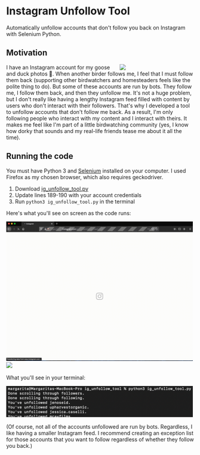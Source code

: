 # Instagram Unfollow Tool
Automatically unfollow accounts that don't follow you back on Instagram with Selenium Python.

## Motivation
<img src="media/fluffy_geese.gif" align="right" width = 200>I have an Instagram account for my goose and duck photos 🦆. When another birder follows me, I feel that I must follow them back (supporting other birdwatchers and homesteaders feels like the polite thing to do). But some of these accounts are run by bots. They follow me, I follow them back, and then they unfollow me. It's not a huge problem, but I don't really like having a lengthy Instagram feed filled with content by users who don't interact with their followers. That's why I developed a tool to unfollow accounts that don't follow me back. As a result, I'm only following people who interact with my content and I interact with theirs. It makes me feel like I'm part of a little birdwatching community (yes, I know how dorky that sounds and my real-life friends tease me about it all the time).

## Running the code
You must have Python 3 and [Selenium](https://selenium-python.readthedocs.io) installed on your computer. I used Firefox as my chosen browser, which also requires geckodriver.

1) Download [ig_unfollow_tool.py](ig_unfollow_tool.py)
2) Update lines 189-190 with your account credentials 
3) Run ```python3 ig_unfollow_tool.py``` in the terminal

Here's what you'll see on screen as the code runs:

<img src="media/login_and_get_followers.gif" width = 500> 
<img src="media/unfollow.gif" width = 500> 

What you'll see in your terminal:

<img src="media/terminal.png" width = 500> 

(Of course, not all of the accounts unfollowed are run by bots. Regardless, I like having a smaller Instagram feed. I recommend creating an exception list for those accounts that you want to follow regardless of whether they follow you back.)
